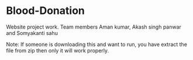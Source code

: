 # Blood-Donation
Website project work. Team members Aman kumar, Akash singh panwar and  Somyakanti sahu

Note: If someone is downloading this and want to run, you have extract the file from zip then only it will work properly.
